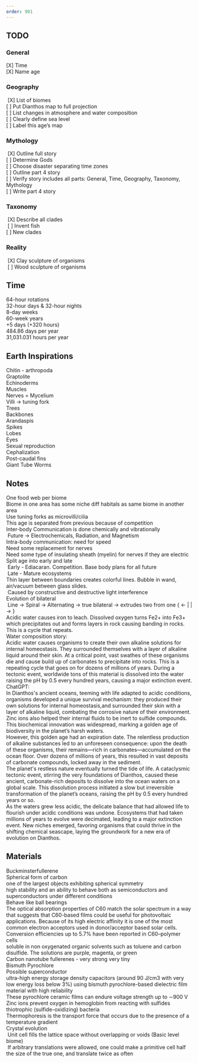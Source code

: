 ```yaml
---
order: 901
---
```


<h2>TODO
</h2><h3>General
</h3><div>[X] Time
</div><div>[X] Name age
</div><h3>Geography
</h3><div>&nbsp;[X] List of biomes
</div><div>[  ] Put Dianthos map to full projection
</div><div>[  ] List changes in atmosphere and water composition
</div><div>[  ] Clearly define sea level
</div><div>[  ] Label this age’s map
</div><h3>Mythology
</h3><div>&nbsp;[X] Outline full story
</div><div>[  ] Determine Gods
</div><div>[  ] Choose disaster separating time zones
</div><div>[  ] Outline part 4 story
</div><div>[  ] Verify story includes all parts: General, Time, Geography, Taxonomy, Mythology
</div><div>[  ] Write part 4 story
</div><h3>Taxonomy
</h3><div>&nbsp;[X] Describe all clades
</div><div>&nbsp;[  ] Invent fish
</div><div>[  ] New clades
</div><h3>Reality
</h3><div>&nbsp;[X] Clay sculpture of organisms
</div><div>&nbsp;[  ] Wood sculpture of organisms
</div><div>
</div><h2>Time
</h2><div>64-hour rotations
</div><div>32-hour days &amp; 32-hour nights
</div><div>8-day weeks
</div><div>60-week years
</div><div>+5 days (+320 hours)
</div><div>484.86 days per year
</div><div>31,031.031 hours per year
</div><h2>
Earth Inspirations
</h2><div>Chitin - arthropoda
</div><div>Graptolite
</div><div>Echinoderms
</div><div>Muscles
</div><div>Nerves = Mycelium
</div><div>Villi → tuning fork
</div><div>Trees
</div><div>Backbones
</div><div>Arandaspis
</div><div>Spikes
</div><div>Lobes
</div><div>Eyes
</div><div>Sexual reproduction
</div><div>Cephalization
</div><div>Post-caudal fins
</div><div>Giant Tube Worms
</div><div>
</div><h2>Notes
</h2><div>One food web per biome
</div><div>Biome in one area has some niche diff habitals as same biome in another area
</div><div>Use tuning forks as microvilli/cilia
</div><div>This age is separated from previous because of competition
</div><div>Inter-body Communication is done chemically and vibrationally
</div><div>&nbsp;Future → Electrochemicals, Radiation, and Magnetism
</div><div>Intra-body communication: need for speed
</div><div>Need some replacement for nerves
</div><div>Need some type of insulating sheath (myelin) for nerves if they are electric
</div><div>
</div><div>Split age into early and late
</div><div>&nbsp;Early - Ediacaran. Competition. Base body plans for all future
</div><div>&nbsp;Late - Mature ecosystems
</div><div>
</div><div>Thin layer between boundaries creates colorful lines. Bubble in wand, air/vacuum between glass slides.
</div><div>&nbsp;Caused by constructive and destructive light interference
</div><div>
</div><div>Evolution of bilateral
</div><div>&nbsp;Line → Spiral → Alternating → true bilateral → extrudes two from one { ← | | → }
</div><div>
</div><div>Acidic water causes iron to leach. Dissolved oxygen turns Fe2+ into Fe3+ which precipitates out and forms layers in rock causing banding in rocks. This is a cycle that repeats.
</div><div>
</div><div>Water composition story:
</div><div>Acidic water causes organisms to create their own alkaline solutions for internal homeostasis. They surrounded themselves with a layer of alkaline liquid around their skin. At a critical point, vast swathes of these organisms die and cause build up of carbonates to precipitate into rocks. This is a repeating cycle that goes on for dozens of millions of years. During a tectonic event, worldwide tons of this material is dissolved into the water raising the pH by 0.5 every hundred years, causing a major extinction event.
</div><div>
</div><div>ChatGPT:
</div><div>In Dianthos's ancient oceans, teeming with life adapted to acidic conditions, organisms developed a unique survival mechanism: they produced their own solutions for internal homeostasis,and surrounded their skin with a layer of alkaline liquid, combating the corrosive nature of their environment. Zinc ions also helped their internal fluids to be inert to sulfide compounds. This biochemical innovation was widespread, marking a golden age of biodiversity in the planet’s harsh waters.
</div><div>However, this golden age had an expiration date. The relentless production of alkaline substances led to an unforeseen consequence: upon the death of these organisms, their remains—rich in carbonates—accumulated on the ocean floor. Over dozens of millions of years, this resulted in vast deposits of carbonate compounds, locked away in the sediment.
</div><div>The planet's restless nature eventually turned the tide of life. A cataclysmic tectonic event, stirring the very foundations of Dianthos, caused these ancient, carbonate-rich deposits to dissolve into the ocean waters on a global scale. This dissolution process initiated a slow but irreversible transformation of the planet’s oceans, raising the pH by 0.5 every hundred years or so.
</div><div>As the waters grew less acidic, the delicate balance that had allowed life to flourish under acidic conditions was undone. Ecosystems that had taken millions of years to evolve were decimated, leading to a major extinction event. New niches emerged, favoring organisms that could thrive in the shifting chemical seascape, laying the groundwork for a new era of evolution on Dianthos.
</div><div>
</div><div>
</div><h2>Materials
</h2><div>Buckminsterfullerene
</div><div>Spherical form of carbon
</div><div>one of the largest objects exhibiting spherical symmetry
</div><div>high stability and an ability to behave both as semiconductors and superconductors under different conditions
</div><div>Behave like ball bearings
</div><div>The optical absorption properties of C60 match the solar spectrum in a way that suggests that C60-based films could be useful for photovoltaic applications. Because of its high electric affinity it is one of the most common electron acceptors used in donor/acceptor based solar cells. Conversion efficiencies up to 5.7% have been reported in C60–polymer cells
</div><div>soluble in non oxygenated organic solvents such as toluene and carbon disulfide. The solutions are purple, magenta, or green
</div><div>Carbon nanotube fullerenes - very strong very tiny
</div><div>Bismuth Pyrochlore
</div><div>Possible superconductor
</div><div>ultra-high energy storage density capacitors (around 90 J/cm3 with very low energy loss below 3%) using bismuth pyrochlore-based dielectric film material with high reliability 
</div><div>These pyrochlore ceramic films can endure voltage strength up to ∼900 V
</div><div>
</div><div>Zinc ions prevent oxygen in hemoglobin from reacting with sulfides
</div><div>thiotrophic (sulfide-oxidizing) bacteria
</div><div>Thermophoresis is the transport force that occurs due to the presence of a temperature gradient
</div><div>
</div><div>Crystal evolution
</div><div>&nbsp;Unit cell fills the lattice space without overlapping or voids (Basic level biome)
</div><div>&nbsp;If arbitrary translations were allowed, one could make a primitive cell half the size of the true one, and translate twice as often
</div><div><br></div>
